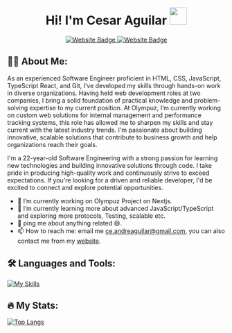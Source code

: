 <div id="hey" align="center">
  <h1>
    Hi!
    I'm Cesar Aguilar
    <img src="https://media.giphy.com/media/hvRJCLFzcasrR4ia7z/giphy.gif" width=40 />
  </h1>
</div>

<div id="badges" align="center">
  <a href="mailto:ce.andreaguilar@gmail.com">
    <img src="https://img.shields.io/badge/-Email%20Me-red?style=for-the-badge" alt="Website Badge"/>
  </a>
  
  <a href="https://cesarandre940.github.io/Cesar-s-Portfolio/">
    <img src="https://img.shields.io/badge/-My%20Website-red?style=for-the-badge" alt="Website Badge"/>
  </a>
  
</div>




## :man_technologist: About Me:
As an experienced Software Engineer proficient in HTML, CSS, JavaScript, TypeScript React, and Git, I’ve developed my skills through hands-on work in diverse organizations. Having held web development roles at two companies, I bring a solid foundation of practical knowledge and problem-solving expertise to my current position. At Olympuz, I’m currently working on custom web solutions for internal management and performance tracking systems, this role has allowed me to sharpen my skills and stay current with the latest industry trends. I'm passionate about building innovative, scalable solutions that contribute to business growth and help organizations reach their goals.

I'm a 22-year-old Software Engineering  with a strong passion for learning new technologies and building innovative solutions through code. I take pride in producing high-quality work and continuously strive to exceed expectations. If you're looking for a driven and reliable developer, I'd be excited to connect and explore potential opportunities.

- 🔱 I’m currently working on Olympuz Project on Nextjs.
- 📝 I’m currently learning more about advanced JavaScript/TypeScript and exploring more  protocols, Testing, scalable etc.
- 💬 ping me about anything  related :smile:.
- 📫 How to reach me: email me [ce.andreaguilar@gmail.com](mailto:ce.andreaguilar@gmail.com), you can also contact me from my [website]().


## :hammer_and_wrench: Languages and Tools:

[![My Skills](https://skillicons.dev/icons?i=html,css,js,ts,tailwind,react,astro,nextjs,postman,prisma,git,github,vscode)](https://skillicons.dev)
  
## :fire: My Stats:
[![Top Langs](https://github-readme-stats.vercel.app/api/top-langs/?username=cesarandre940&theme=github_dark)](https://github.com/cesarandre940/github-readme-stats)



